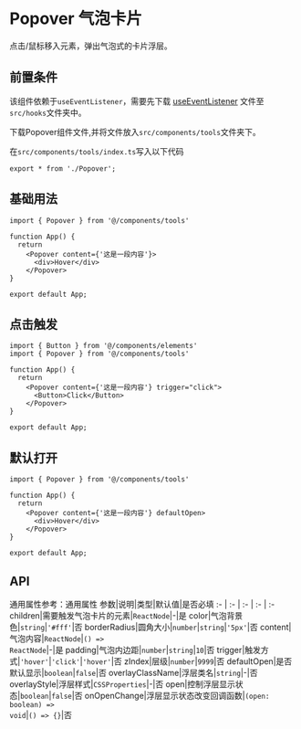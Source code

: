 # Popover 气泡卡片
点击/鼠标移入元素，弹出气泡式的卡片浮层。

## 前置条件
该组件依赖于`useEventListener`，需要先下载 <a href='/ono-document/hooks/useEventListener'>useEventListener</a> 文件至`src/hooks`文件夹中。

下载Popover组件文件,并将文件放入`src/components/tools`文件夹下。

在`src/components/tools/index.ts`写入以下代码
```tsx
export * from './Popover';
```

## 基础用法
```tsx
import { Popover } from '@/components/tools'

function App() {
  return
    <Popover content={'这是一段内容'}>
      <div>Hover</div>
    </Popover>
}

export default App;
```

## 点击触发
```tsx
import { Button } from '@/components/elements'
import { Popover } from '@/components/tools'

function App() {
  return
    <Popover content={'这是一段内容'} trigger="click">
      <Button>Click</Button>
    </Popover>
}

export default App;
```

## 默认打开
```tsx
import { Popover } from '@/components/tools'

function App() {
  return
    <Popover content={'这是一段内容'} defaultOpen>
      <div>Hover</div>
    </Popover>
}

export default App;
```

## API
通用属性参考：通用属性
参数|说明|类型|默认值|是否必填
:- | :- | :- | :- | :-
children|需要触发气泡卡片的元素|<code>ReactNode</code>|-|是
color|气泡背景色|<code>string</code>|<code>'#fff'</code>|否
borderRadius|圆角大小|<code>number</code>\|<code>string</code>|<code>'5px'</code>|否
content|气泡内容|<code>ReactNode</code>\|<code>() => ReactNode</code>|-|是
padding|气泡内边距|<code>number</code>\|<code>string</code>|<code>10</code>|否
trigger|触发方式|<code>'hover'</code>\|<code>'click'</code>|<code>'hover'</code>|否
zIndex|层级|<code>number</code>|<code>9999</code>|否
defaultOpen|是否默认显示|<code>boolean</code>|<code>false</code>|否
overlayClassName|浮层类名|<code>string</code>|-|否
overlayStyle|浮层样式|<code>CSSProperties</code>|-|否
open|控制浮层显示状态|<code>boolean</code>|<code>false</code>|否
onOpenChange|浮层显示状态改变回调函数|<code>(open: boolean) => void</code>|<code>() => {}</code>|否

